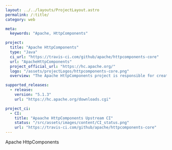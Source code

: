```yaml
---
layout: ../../layouts/ProjectLayout.astro
permalink: /:title/
category: web

meta:
  keywords: "Apache, HttpComponents"

project:
  title: "Apache HttpComponents"
  type: "Java"
  ci_url: "https://travis-ci.com/github/apache/httpcomponents-core"
  url: "ApacheHttpComponents"
  project_official_url: "https://hc.apache.org/"
  logo: "/assets/projectLogos/httpcomponents-core.png"
  overview: "The Apache HttpComponents project is responsible for creating and maintaining a toolset of low level Java components focused on HTTP and associated protocols."

supported_releases:
  - release:
    version: "5.1.3"
    url: "https://hc.apache.org/downloads.cgi"

project_ci:
  - CI:
    title: "Apaache HttpComponents Upstream CI"
    status: "/src/assets/images/content/CI_status.png"
    url: "https://travis-ci.com/github/apache/httpcomponents-core"
---
```


<p>Apache HttpComponents</p>
